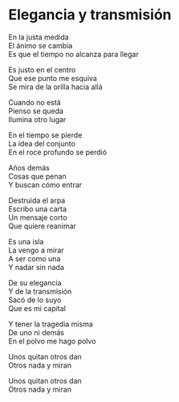 # Elegancia y transmisión  

En la justa medida  
El ánimo se cambia  
Es que el tiempo no alcanza para llegar  

Es justo en el centro  
Que ese punto me esquiva  
Se mira de la orilla hacia allá  

Cuando no está  
Pienso se queda  
Ilumina otro lugar  

En el tiempo se pierde  
La idea del conjunto  
En el roce profundo se perdió  

Años demás  
Cosas que penan  
Y buscan cómo entrar  

Destruida el arpa  
Escribo una carta  
Un mensaje corto  
Que quiere reanimar  

Es una isla  
La vengo a mirar  
A ser como una  
Y nadar sin nada  

De su elegancia  
Y de la transmisión  
Sacó de lo suyo  
Que es mi capital  

Y tener la tragedia misma  
De uno ni demás  
En el polvo me hago polvo  

Unos quitan otros dan  
Otros nada y miran  

Unos quitan otros dan  
Otros nada y miran  
